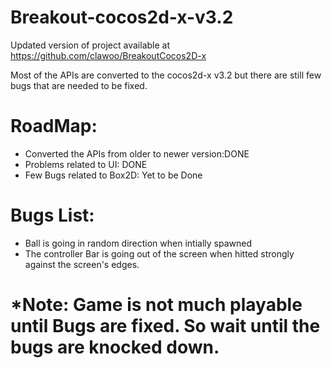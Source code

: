 Breakout-cocos2d-x-v3.2
=======================

Updated version of project available at https://github.com/clawoo/BreakoutCocos2D-x

Most of the APIs are converted to the cocos2d-x v3.2 but there are still few bugs that are needed to be fixed.

# RoadMap:
* Converted the APIs from older to newer version:DONE
* Problems related to UI: DONE
* Few Bugs related to Box2D: Yet to be Done

# Bugs List:
* Ball is going in random direction when intially spawned
* The controller Bar is going out of the screen when hitted strongly against the screen's edges.

# *Note: Game is not much playable until Bugs are fixed. So wait until the bugs are knocked down.
